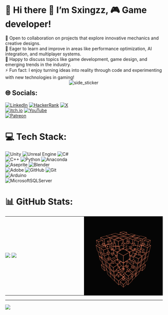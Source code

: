 # 💫 Hi there 👋 I’m Sxingzz, 🎮 Game developer!
👯 Open to collaboration on projects that explore innovative mechanics and creative designs.<br>🤝 Eager to learn and improve in areas like performance optimization, AI integration, and multiplayer systems.<br>💬 Happy to discuss topics like game development, game design, and emerging trends in the industry.<br>⚡ Fun fact: I enjoy turning ideas into reality through code and experimenting with new technologies in gaming!
<img align="right" width=300px height=300px alt="side_sticker" src="https://media.giphy.com/media/97Kh95xbTPCpONLtbg/giphy.gif" />


## 🌐 Socials:
[![LinkedIn](https://img.shields.io/badge/LinkedIn-%230077B5.svg?logo=linkedin&logoColor=white)](https://linkedin.com/in/https://www.linkedin.com/in/sao-hu%E1%BB%B3nh-377a30218/) 
[![HackerRank](https://img.shields.io/badge/HackerRank-%2312B425.svg?logo=hackerrank&logoColor=white)]([https://www.hackerrank.com/your_username](https://www.hackerrank.com/profile/saohuynh223))
[![X](https://img.shields.io/badge/X-%231DA1F2.svg?logo=x&logoColor=white)]([https://x.com/your_username](https://x.com/HuangQXingzz))
[![itch.io](https://img.shields.io/badge/itch.io-%233DA5B8.svg?logo=itch.io&logoColor=white)](https://sxingzz.itch.io)
[![YouTube](https://img.shields.io/badge/YouTube-%23FF0000.svg?logo=youtube&logoColor=white)](https://www.youtube.com/@sxingzz99)
[![Patreon](https://img.shields.io/badge/Patreon-%23FF424D.svg?logo=patreon&logoColor=white)](https://www.patreon.com/c/Sxingzz)

# 💻 Tech Stack:
![Unity](https://img.shields.io/badge/Unity-%23000000.svg?style=for-the-badge&logo=unity&logoColor=white) 
![Unreal Engine](https://img.shields.io/badge/Unreal%20Engine-%23313131.svg?style=for-the-badge&logo=unrealengine&logoColor=white)
![C#](https://img.shields.io/badge/c%23-%23239120.svg?style=for-the-badge&logo=csharp&logoColor=white) 
![C++](https://img.shields.io/badge/c++-%2300599C.svg?style=for-the-badge&logo=c%2B%2B&logoColor=white) 
![Python](https://img.shields.io/badge/python-3670A0?style=for-the-badge&logo=python&logoColor=ffdd54) 
![Anaconda](https://img.shields.io/badge/Anaconda-%2344A833.svg?style=for-the-badge&logo=anaconda&logoColor=white) 
![Aseprite](https://img.shields.io/badge/Aseprite-FFFFFF?style=for-the-badge&logo=Aseprite&logoColor=#7D929E) 
![Blender](https://img.shields.io/badge/blender-%23F5792A.svg?style=for-the-badge&logo=blender&logoColor=white) 
![Adobe](https://img.shields.io/badge/adobe-%23FF0000.svg?style=for-the-badge&logo=adobe&logoColor=white) 
![GitHub](https://img.shields.io/badge/github-%23121011.svg?style=for-the-badge&logo=github&logoColor=white) 
![Git](https://img.shields.io/badge/git-%23F05033.svg?style=for-the-badge&logo=git&logoColor=white) 
![Arduino](https://img.shields.io/badge/-Arduino-00979D?style=for-the-badge&logo=Arduino&logoColor=white) 
![MicrosoftSQLServer](https://img.shields.io/badge/Microsoft%20SQL%20Server-CC2927?style=for-the-badge&logo=microsoft%20sql%20server&logoColor=white)

# 📊 GitHub Stats:
<table style="width: 100%; table-layout: auto;">
  <tr>
    <td width="50%" style="padding: 0;">
      <img src="https://github-readme-stats.vercel.app/api?username=Sxingzz&theme=dark&hide_border=false&include_all_commits=true&count_private=true" />
      <img src="https://github-readme-stats.vercel.app/api/top-langs/?username=sxingzz&layout=donut&theme=dark&hide=false" />
    </td>
    <td style="padding: 0; width: auto;">
      <img alt="gif" align="right" src="Github/Assets/block.gif" />
    </td>
  </tr>
</table>



---
[![](https://visitcount.itsvg.in/api?id=Sxingzz&icon=0&color=0)](https://visitcount.itsvg.in)

<!-- Proudly created with GPRM ( https://gprm.itsvg.in ) -->
